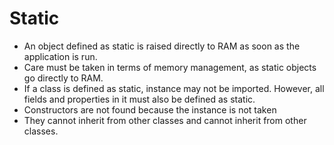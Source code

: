 # Static

* An object defined as static is raised directly to RAM as soon as the application is run.
* Care must be taken in terms of memory management, as static objects go directly to RAM.
* If a class is defined as static, instance may not be imported. However, all fields and properties in it must also be defined as static.
* Constructors are not found because the instance is not taken
* They cannot inherit from other classes and cannot inherit from other classes.
